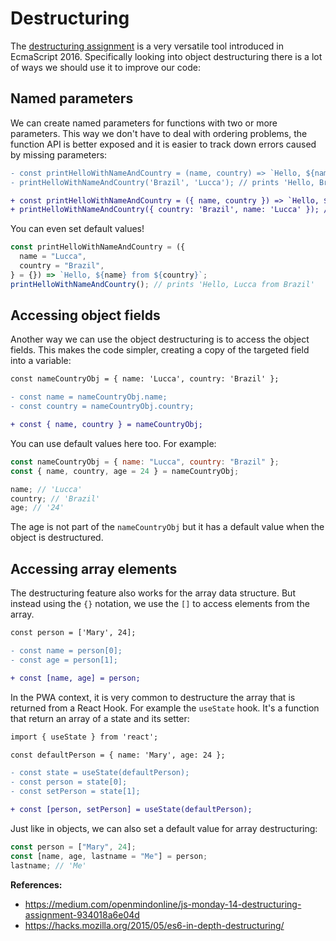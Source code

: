# Destructuring

The [destructuring assignment](https://developer.mozilla.org/en-US/docs/Web/JavaScript/Reference/Operators/Destructuring_assignment) is a very versatile tool introduced in EcmaScript 2016. Specifically looking into object destructuring there is a lot of ways we should use it to improve our code:

## Named parameters

We can create named parameters for functions with two or more parameters. This way we don't have to deal with ordering problems, the function API is better exposed and it is easier to track down errors caused by missing parameters:

```diff
- const printHelloWithNameAndCountry = (name, country) => `Hello, ${name} from ${country}`;
- printHelloWithNameAndCountry('Brazil', 'Lucca'); // prints 'Hello, Brazil from Lucca'

+ const printHelloWithNameAndCountry = ({ name, country }) => `Hello, ${name} from ${country}`;
+ printHelloWithNameAndCountry({ country: 'Brazil', name: 'Lucca' }); // prints 'Hello, Lucca from Brazil'
```

You can even set default values!

```javascript
const printHelloWithNameAndCountry = ({
  name = "Lucca",
  country = "Brazil",
} = {}) => `Hello, ${name} from ${country}`;
printHelloWithNameAndCountry(); // prints 'Hello, Lucca from Brazil'
```

## Accessing object fields

Another way we can use the object destructuring is to access the object fields. This makes the code simpler, creating a copy of the targeted field into a variable:

```diff
const nameCountryObj = { name: 'Lucca', country: 'Brazil' };

- const name = nameCountryObj.name;
- const country = nameCountryObj.country;

+ const { name, country } = nameCountryObj;
```

You can use default values here too. For example:

```javascript
const nameCountryObj = { name: "Lucca", country: "Brazil" };
const { name, country, age = 24 } = nameCountryObj;

name; // 'Lucca'
country; // 'Brazil'
age; // '24'
```

The age is not part of the `nameCountryObj` but it has a default value when the object is destructured.

## Accessing array elements

The destructuring feature also works for the array data structure. But instead using the `{}` notation, we use the `[]` to access elements from the array.

```diff
const person = ['Mary', 24];

- const name = person[0];
- const age = person[1];

+ const [name, age] = person;
```

In the PWA context, it is very common to destructure the array that is returned from a React Hook. For example the `useState` hook. It's a function that return an array of a state and its setter:

```diff
import { useState } from 'react';

const defaultPerson = { name: 'Mary', age: 24 };

- const state = useState(defaultPerson);
- const person = state[0];
- const setPerson = state[1];

+ const [person, setPerson] = useState(defaultPerson);
```

Just like in objects, we can also set a default value for array destructuring:

```javascript
const person = ["Mary", 24];
const [name, age, lastname = "Me"] = person;
lastname; // 'Me'
```

**References:**

- <https://medium.com/openmindonline/js-monday-14-destructuring-assignment-934018a6e04d>
- <https://hacks.mozilla.org/2015/05/es6-in-depth-destructuring/>
